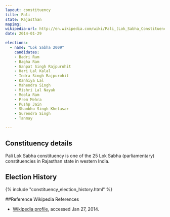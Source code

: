 ```yaml
---
layout: constituency
title: Pali
state: Rajasthan
mapimg: 
wikipedia-url: http://en.wikipedia.com/wiki/Pali_(Lok_Sabha_Constituency)
date: 2014-01-29

elections: 
  - name: "Lok Sabha 2009"
    candidates: 
    - Badri Ram 
    - Bagha Ram 
    - Ganpat Singh Rajpurohit 
    - Hari Lal Kalal 
    - Indra Singh Rajpurohit 
    - Kanhiya Lal 
    - Mahendra Singh 
    - Mishri Lal Nayak 
    - Moola Ram 
    - Prem Mehra 
    - Pushp Jain 
    - Shambhu Singh Khetasar 
    - Surendra Singh 
    - Tanmay 

---
```

## Constituency details
Pali Lok Sabha constituency is one of the 25 Lok Sabha (parliamentary) constituencies in Rajasthan state in western India.




## Election History
{% include "constituency_election_history.html" %}

##Reference
Wikipedia References
- [Wikipedia profile]({{page.profile.wikipedia}}), accessed Jan 27, 2014.

